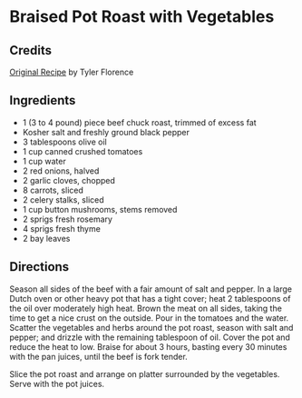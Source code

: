 # Braised Pot Roast with Vegetables 

## Credits

[Original Recipe](http://www.foodnetwork.com/food/recipes/recipe/0,,FOOD_9936_23002,00.html "http://www.foodnetwork.com/food/recipes/recipe/0,,FOOD 9936 23002,00.html") by Tyler Florence

## Ingredients

- 1 (3 to 4 pound) piece beef chuck roast, trimmed of excess fat
- Kosher salt and freshly ground black pepper
- 3 tablespoons olive oil
- 1 cup canned crushed tomatoes
- 1 cup water
- 2 red onions, halved
- 2 garlic cloves, chopped
- 8 carrots, sliced
- 2 celery stalks, sliced
- 1 cup button mushrooms, stems removed
- 2 sprigs fresh rosemary
- 4 sprigs fresh thyme
- 2 bay leaves

## Directions

Season all sides of the beef with a fair amount of salt and pepper. In a large Dutch oven or other heavy pot that has a tight cover; heat 2 tablespoons of the oil over moderately high heat. Brown the meat on all sides, taking the time to get a nice crust on the outside. Pour in the tomatoes and the water. Scatter the vegetables and herbs around the pot roast, season with salt and pepper; and drizzle with the remaining tablespoon of oil. Cover the pot and reduce the heat to low. Braise for about 3 hours, basting every 30 minutes with the pan juices, until the beef is fork tender.  
  
 Slice the pot roast and arrange on platter surrounded by the vegetables. Serve with the pot juices.

